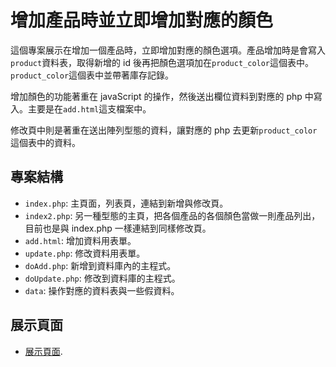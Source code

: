 # 增加產品時並立即增加對應的顏色

這個專案展示在增加一個產品時，立即增加對應的顏色選項。產品增加時是會寫入`product`資料表，取得新增的 id 後再把顏色選項加在`product_color`這個表中。`product_color`這個表中並帶著庫存記錄。

增加顏色的功能著重在 javaScript 的操作，然後送出欄位資料到對應的 php 中寫入。主要是在`add.html`這支檔案中。 

修改頁中則是著重在送出陣列型態的資料，讓對應的 php 去更新`product_color`這個表中的資料。

## 專案結構

- `index.php`: 主頁面，列表頁，連結到新增與修改頁。
- `index2.php`: 另一種型態的主頁，把各個產品的各個顏色當做一則產品列出，目前也是與 index.php 一樣連結到同樣修改頁。
- `add.html`: 增加資料用表單。
- `update.php`: 修改資料用表單。
- `doAdd.php`: 新增到資料庫內的主程式。
- `doUpdate.php`: 修改到資料庫的主程式。
- `data`: 操作對應的資料表與一些假資料。

## 展示頁面
- [展示頁面](https://sagedaben.com/iSpan/php/color_option_01/index.php).